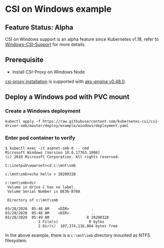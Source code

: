 # CSI on Windows example

## Feature Status: Alpha
CSI on Windows support is an alpha feature since Kubernetes v1.18, refer to [Windows-CSI-Support](https://github.com/kubernetes/enhancements/blob/master/keps/sig-windows/20190714-windows-csi-support.md) for more details.

## Prerequisite
- Install CSI-Proxy on Windows Node

[csi-proxy installation](https://github.com/Azure/aks-engine/blob/master/docs/topics/csi-proxy-windows.md) is supported with [aks-engine v0.48.0](https://github.com/Azure/aks-engine/releases/tag/v0.48.0).

## Deploy a Windows pod with PVC mount
### Create a Windows deployment
```
kubectl apply -f https://raw.githubusercontent.com/kubernetes-csi/csi-driver-smb/master/deploy/example/windows/deployment.yaml
```

### Enter pod container to verify
```
$ kubectl exec -it aspnet-smb-0 -- cmd
Microsoft Windows [Version 10.0.17763.1098]
(c) 2018 Microsoft Corporation. All rights reserved.

C:\inetpub\wwwroot>cd c:\mnt\smb

c:\mnt\smb>echo hello > 20200328

c:\mnt\smb>dir
 Volume in drive C has no label.
 Volume Serial Number is DE36-B78A

 Directory of c:\mnt\smb

03/28/2020  05:48 AM    <DIR>          .
03/28/2020  05:48 AM    <DIR>          ..
03/28/2020  05:49 AM                 8 20200328
               1 File(s)              8 bytes
               2 Dir(s)  107,374,116,864 bytes free
```

In the above example, there is a `c:\mnt\smb` directory mounted as NTFS filesystem.
